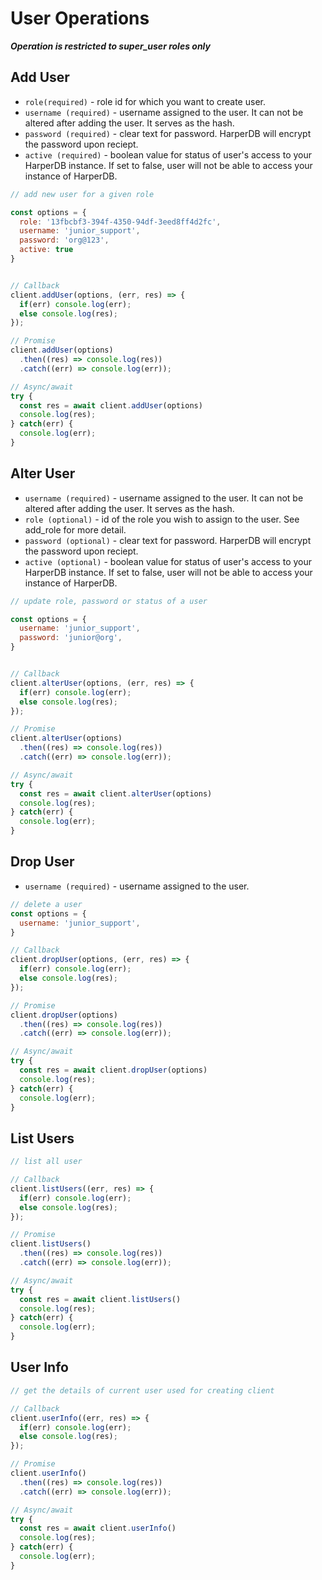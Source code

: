 # User Operations

***Operation is restricted to super_user roles only***

## Add User

- `role(required)` - role id for which you want to create user.
- `username (required)` - username assigned to the user. It can not be altered after adding the user. It serves as the hash.
- `password (required)` - clear text for password. HarperDB will encrypt the password upon reciept. 
- `active (required)` - boolean value for status of user's access to your HarperDB instance. If set to false, user will not be able to access your instance of HarperDB.

```javascript
// add new user for a given role

const options = {
  role: '13fbcbf3-394f-4350-94df-3eed8ff4d2fc',
  username: 'junior_support',
  password: 'org@123',
  active: true
}


// Callback
client.addUser(options, (err, res) => {
  if(err) console.log(err);
  else console.log(res);
});

// Promise
client.addUser(options)
  .then((res) => console.log(res))
  .catch((err) => console.log(err));

// Async/await
try {
  const res = await client.addUser(options)
  console.log(res);
} catch(err) {
  console.log(err);
}
```

## Alter User

- `username (required)` - username assigned to the user. It can not be altered after adding the user. It serves as the hash.
- `role (optional)` - id of the role you wish to assign to the user. See add_role for more detail.
- `password (optional)` - clear text for password. HarperDB will encrypt the password upon reciept. 
- `active (optional)` - boolean value for status of user's access to your HarperDB instance. If set to false, user will not be able to access your instance of HarperDB.


```javascript
// update role, password or status of a user

const options = {
  username: 'junior_support',
  password: 'junior@org',
}


// Callback
client.alterUser(options, (err, res) => {
  if(err) console.log(err);
  else console.log(res);
});

// Promise
client.alterUser(options)
  .then((res) => console.log(res))
  .catch((err) => console.log(err));

// Async/await
try {
  const res = await client.alterUser(options)
  console.log(res);
} catch(err) {
  console.log(err);
}
```

## Drop User

- `username (required)` - username assigned to the user. 

```javascript
// delete a user
const options = {
  username: 'junior_support',
}

// Callback
client.dropUser(options, (err, res) => {
  if(err) console.log(err);
  else console.log(res);
});

// Promise
client.dropUser(options)
  .then((res) => console.log(res))
  .catch((err) => console.log(err));

// Async/await
try {
  const res = await client.dropUser(options)
  console.log(res);
} catch(err) {
  console.log(err);
}
```

## List Users

```javascript
// list all user

// Callback
client.listUsers((err, res) => {
  if(err) console.log(err);
  else console.log(res);
});

// Promise
client.listUsers()
  .then((res) => console.log(res))
  .catch((err) => console.log(err));

// Async/await
try {
  const res = await client.listUsers()
  console.log(res);
} catch(err) {
  console.log(err);
}
```

## User Info

```javascript
// get the details of current user used for creating client

// Callback
client.userInfo((err, res) => {
  if(err) console.log(err);
  else console.log(res);
});

// Promise
client.userInfo()
  .then((res) => console.log(res))
  .catch((err) => console.log(err));

// Async/await
try {
  const res = await client.userInfo()
  console.log(res);
} catch(err) {
  console.log(err);
}
```
